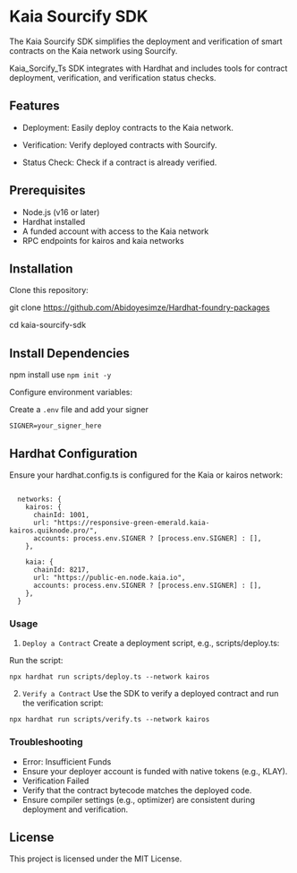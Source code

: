 # Kaia Sourcify SDK
The Kaia Sourcify SDK simplifies the deployment and verification of smart contracts on the Kaia network using Sourcify.

Kaia_Sorcify_Ts SDK integrates with Hardhat and includes tools for contract deployment, verification, and verification status checks.

## Features

- Deployment: Easily deploy contracts to the Kaia network.

- Verification: Verify deployed contracts with Sourcify.

- Status Check: Check if a contract is already verified.

## Prerequisites

- Node.js (v16 or later)
- Hardhat installed
- A funded account with access to the Kaia network
- RPC endpoints for kairos and kaia networks

## Installation

Clone this repository:

git clone <https://github.com/Abidoyesimze/Hardhat-foundry-packages>

cd kaia-sourcify-sdk

## Install Dependencies

npm install
use `npm init -y`

Configure environment variables:

Create a `.env` file and add your signer

`SIGNER=your_signer_here`

## Hardhat Configuration

Ensure your hardhat.config.ts is configured for the Kaia or kairos network:

```

  networks: {
    kairos: {
      chainId: 1001,
      url: "https://responsive-green-emerald.kaia-kairos.quiknode.pro/",
      accounts: process.env.SIGNER ? [process.env.SIGNER] : [],
    },

    kaia: {
      chainId: 8217,
      url: "https://public-en.node.kaia.io",
      accounts: process.env.SIGNER ? [process.env.SIGNER] : [],
    },
  }
```
### Usage
1. `Deploy a Contract`
Create a deployment script, e.g., scripts/deploy.ts:

Run the script:

```
npx hardhat run scripts/deploy.ts --network kairos
```

2. `Verify a Contract`
Use the SDK to verify a deployed contract and run the verification script:
```
npx hardhat run scripts/verify.ts --network kairos
```

### Troubleshooting
- Error: Insufficient Funds
- Ensure your deployer account is funded with native tokens (e.g., KLAY).
- Verification Failed
- Verify that the contract bytecode matches the deployed code.
- Ensure compiler settings (e.g., optimizer) are consistent during deployment and verification.

## License
This project is licensed under the MIT License.



